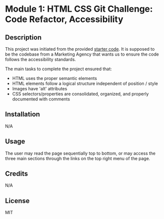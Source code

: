 # Module 1: HTML CSS Git Challenge: Code Refactor, Accessibility

## Description

This project was initiated from the provided [starter code](https://github.com/coding-boot-camp/urban-octo-telegram). It is supposed to be the codebase from a Marketing Agency that wants us to ensure the code follows the accessibility standards.

The main tasks to complete the project ensured that:
- HTML uses the proper semantic elements
- HTML elements follow a logical structure independent of position / style
- Images have 'alt' attributes
- CSS selectors/properties are consolidated, organized, and properly documented with comments 

## Installation

N/A

## Usage

The user may read the page sequentially top to bottom, or may access the three main sections through the links on the top right menu of the page.

## Credits

N/A

## License

MIT